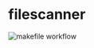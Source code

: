 # filescanner
![makefile workflow](https://github.com/pure-study/filescanner/actions/workflows/makefile.yml/badge.svg)
